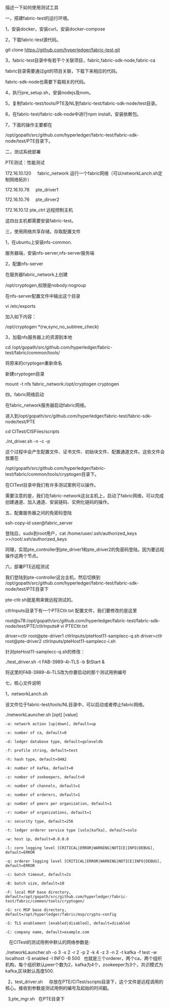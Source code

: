 描述一下如何使用测试工具

一，搭建fabric-test的运行环境。

1，安装docker，安装curl，安装docker-compose

2，下载fabric-test源代码。

git clone https://github.com/hyperledger/fabric-test.git

3，fabric-test目录中有若干个关联项目，fabric,fabric-sdk-node,fabric-ca

fabric目录需要通过git的项目关联，下载下来相应的代码。

fabric-sdk-node也需要下载相关的代码。

4，执行pre_setup.sh，安装nodejs及nvm。

5，复制fabric-test/tools/PTE及NL到fabric-test/fabric-sdk-node/test目录。

6，在fabric-test/fabric-sdk-node中进行npm install，安装依赖包。

7，下面的操作主要都在

/opt/gopath/src/github.com/hyperledger/fabric-test/fabric-sdk-node/test/PTE目录下。



二，测试系统部署

PTE测试：性能测试

172.16.10.120     fabric_network 运行一个fabric网络（可以networkLanch.sh定制网络拓扑）

172.16.10.78      pte_driver1

172.16.10.76      pte_dirver2

172.16.10.12      pte_ctrl  远程控制主机

这四台主机都需要安装fabric-test。



三，使用网络共享存储，存取配置文件

1，在ubuntu上安装nfs-common.

服务器端，安装nfs-server,nfs-server服务端

2，配置nfs-server

在服务器fabric_network上创建

/opt/cryptogen,权限是nobody:nogroup

在nfs-server配置文件中输出这个目录

vi /etc/exports

加入如下内容：

/opt/cryptogen	*(rw,sync,no_subtree_check)

3，加载nfs服务器上的资源到本地

cd /opt/gopath/src/github.com/hyperledger/fabric-test/fabric/common/tools/

将原来的cryptogen重新命名

新建cryptogen目录

mount -t nfs fabric_network:/opt/cryptogen cryptogen

四，fabric网络启动

在fabric_network服务器启动fabric网络。

进入到/opt/gopath/src/github.com/hyperledger/fabric-test/fabric-sdk-node/test/PTE

cd CITest/CISFiles/scripts

./nt_driver.sh -n -c -p 

这个过程中会产生配置文件、证书文件、初始块文件、配置通道文件。这些文件会放置在

/opt/gopath/src/github.com/hyperledger/fabric-test/fabric/common/tools/cryptogen目录下。

在CITest目录中我们有许多测试案例可以操作。

需要注意的是，我们在fabric-network这台主机上，启动了fabric网络，可以完成创建通道、加入通道、安装链码、实例化链码的操作。




五，配置服务器之间的免密码登陆

ssh-copy-id user@fabric_server

登陆后，sudo到root用户，cat /home/user/.ssh/authorized_keys >>/root/.ssh/authorized_keys

同理，实现pte_controller到pte_driver1和pte_driver2的免密码登陆。因为要远程操作这两个节点。

六，部署PTE远程测试

我们登陆到pte-controller这台主机，然后切换到 /opt/gopath/src/github.com/hyperledger/fabric-test/fabric-sdk-node/test/PTE目录下

pte-ctlr.sh就是用来做远程测试的。

ctlrInputs目录下有一个PTECtlr.txt 配置文件，我们要修改的是这里

root@s78:/opt/gopath/src/github.com/hyperledger/fabric-test/fabric-sdk-node/test/PTE/ctlrInputs# vi PTECtlr.txt 

driver=ctlr root@pte-driver1	ctlrInputs/pteHost11-samplecc-q.sh
driver=ctlr root@pte-driver2	ctlrInputs/pteHost11-samplecc-i.sh

针对pteHost11-samplecc-q.sh的修改：

./test_driver.sh -t FAB-3989-4i-TLS -b $tStart &

将这里的FAB-3989-4i-TLS改为你要启动的那个测试用例编号



七，核心文件说明

1，networkLanch.sh

该文件位于fabric-test/tools/NL目录中，可以启动或者停止fabric网络。

./networkLauncher.sh [opt] [value]
 
    -a: network action [up|down], default=up
 
    -x: number of ca, default=0
    
    -d: ledger database type, default=goleveldb
    
    -f: profile string, default=test
    
    -h: hash type, default=SHA2
    
    -k: number of kafka, default=0
    
    -z: number of zookeepers, default=0
    
    -n: number of channels, default=1
    
    -o: number of orderers, default=1
    
    -p: number of peers per organization, default=1
    
    -r: number of organizations, default=1
    
    -s: security type, default=256
    
    -t: ledger orderer service type [solo|kafka], default=solo
    
    -w: host ip, default=0.0.0.0
    
    -l: core logging level [CRITICAL|ERROR|WARNING|NOTICE|INFO|DEBUG], default=ERROR
    
    -q: orderer logging level [CRITICAL|ERROR|WARNING|NOTICE|INFO|DEBUG], default=ERROR
    
    -c: batch timeout, default=2s
    
    -B: batch size, default=10
    
    -F: local MSP base directory, default=/opt/gopath/src/github.com/hyperledger/fabric-test/fabric/common/tools/cryptogen/
    
    -G: src MSP base directory, default=/opt/hyperledger/fabric/msp/crypto-config
    
    -S: TLS enablement [enabled|disabled], default=disabled
    
    -C: company name, default=example.com 
    
    在CITest的测试用例中默认的网络参数是:
   
   ./networkLauncher.sh -o 3 -x 2 -r 2 -p 2 -k 4 -z 3 -n 2 -t kafka -f test -w localhost -S enabled -l INFO -B 500
   
   也就是三个orderer，两个ca，两个组织机构，每个组织默认peer个数为2，kafka为4个，zookeeper为3个，共识模式为kafka,区块默认高度500.
   
   2，test_driver.sh
   
   存放在PTE/CITest/scripts目录下，这个文件是远程调用的核心。接收到参数是测试用例的编号及起始的时间戳。
   
   3,pte_mgr.sh
   在PTE目录下


 
 


